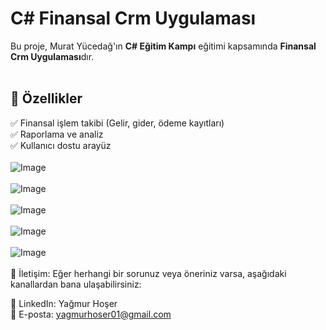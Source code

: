 # C# Finansal Crm Uygulaması

Bu proje, Murat Yücedağ'ın **C# Eğitim Kampı** eğitimi kapsamında **Finansal Crm Uygulaması**dır.<br> <br>
## 🚀 Özellikler <br>
✅ Finansal işlem takibi (Gelir, gider, ödeme kayıtları)   <br>
✅ Raporlama ve analiz   <br>
✅ Kullanıcı dostu arayüz  <br> <br>
![Image](https://github.com/user-attachments/assets/259fadfa-14ad-4d39-bf02-23473891ee5e) <br> <br>
![Image](https://github.com/user-attachments/assets/b7a49d22-077b-475f-995e-cca1bc5bff08) <br> <br>
![Image](https://github.com/user-attachments/assets/8d91c686-e47f-419b-af2b-7a6591614ac8) <br> <br>
![Image](https://github.com/user-attachments/assets/a83ba754-180b-4ee4-a8f6-9550bb837e4a) <br> <br>
![Image](https://github.com/user-attachments/assets/cdc917bb-63c0-48b4-b345-b9bb2dd2dd87) <br> <br>
📧 İletişim:
Eğer herhangi bir sorunuz veya öneriniz varsa, aşağıdaki kanallardan bana ulaşabilirsiniz:

💼 LinkedIn: Yağmur Hoşer<br>
📧 E-posta: yagmurhoser01@gmail.com
